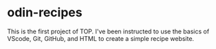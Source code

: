 # odin-recipes

This is the first project of TOP. I've been instructed to use the basics of VScode, Git, GitHub, and HTML to create a simple recipe website.